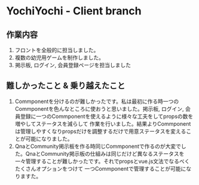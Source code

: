 # YochiYochi - Client branch

作業内容
---
1. フロントを全般的に担当しました。
2. 複数の幼児用ゲームを制作しました。
3. 掲示板, ログイン, 会員登録ページを担当しました

難しかったこと & 乗り越えたこと
---
1. Commponentを分けるのが難しかったです。私は最初に作る時一つのCommponentを色んなところに使おうと思いました。掲示板, ログイン, 会員登録に一つのCommponentを使えるように様々な工夫をしてpropsの数を増やしてステータスを減らして
   作業を行いました。結果よりCommponentは管理しやすくなりpropsだけを調整するだけで用意ステータスを変えることが可能になりました。
2. QnaとCommunity掲示板を作る時同じCommponentで作るのが大変でした。QnaとCommunity掲示板の仕組みは同じだけど異なるステータスを一々管理することが難しかったです。それでpropsとvue.js文法でなるべくたくさんオプションをつけて
   一つCommponentで管理することが可能になりますた。
